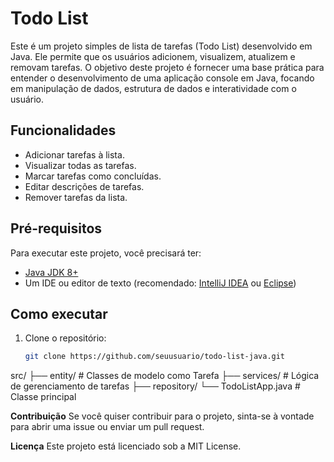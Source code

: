 # Todo List

Este é um projeto simples de lista de tarefas (Todo List) desenvolvido em Java. Ele permite que os usuários adicionem, visualizem, atualizem e removam tarefas. O objetivo deste projeto é fornecer uma base prática para entender o desenvolvimento de uma aplicação console em Java, focando em manipulação de dados, estrutura de dados e interatividade com o usuário.

## Funcionalidades

- Adicionar tarefas à lista.
- Visualizar todas as tarefas.
- Marcar tarefas como concluídas.
- Editar descrições de tarefas.
- Remover tarefas da lista.

## Pré-requisitos

Para executar este projeto, você precisará ter:

- [Java JDK 8+](https://www.oracle.com/java/technologies/javase-downloads.html)
- Um IDE ou editor de texto (recomendado: [IntelliJ IDEA](https://www.jetbrains.com/idea/download/) ou [Eclipse](https://www.eclipse.org/downloads/))

## Como executar

1. Clone o repositório:
   ```bash
   git clone https://github.com/seuusuario/todo-list-java.git
src/
├── entity/            # Classes de modelo como Tarefa
├── services/          # Lógica de gerenciamento de tarefas
├── repository/
└── TodoListApp.java   # Classe principal

**Contribuição**
Se você quiser contribuir para o projeto, sinta-se à vontade para abrir uma issue ou enviar um pull request.

**Licença**
Este projeto está licenciado sob a MIT License.

